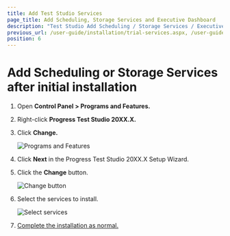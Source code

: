 ```yaml
---
title: Add Test Studio Services
page_title: Add Scheduling, Storage Services and Executive Dashboard
description: "Test Studio Add Scheduling / Storage Services / Executive Dashboard after initial installation. I want to add scheduling to my current Test studio. How to schedule test lists on remote machines with Test Studio? Executive Dashboard is not available. How to add Executive Dashboard?"
previous_url: /user-guide/installation/trial-services.aspx, /user-guide/installation/trial-services
position: 6
---
```

# Add Scheduling or Storage Services after initial installation #

1.	Open __Control Panel > Programs and Features.__

2.	Right-click __Progress Test Studio 20XX.X.__

3.	Click __Change.__

	![Programs and Features](/img/general-information/installation/add-services/fig1.png)

4.	Click __Next__ in the Progress Test Studio 20XX.X Setup Wizard.
5.	Click the __Change__ button.

	![Change button](/img/general-information/installation/add-services/fig2.png)

6.	Select the services to install.

	
	![Select services](/img/general-information/installation/add-services/fig3.png)

7.	<a href="install-procedure" target="_blank">Complete the installation as normal.</a>

